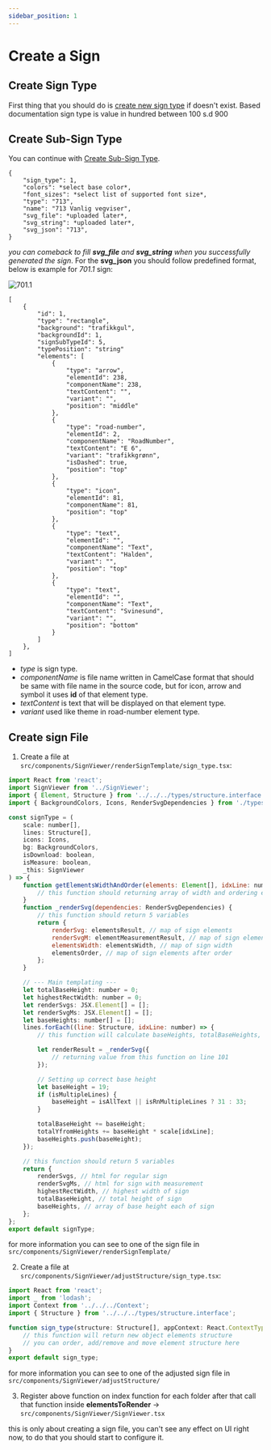 ```yaml
---
sidebar_position: 1
---
```


# Create a Sign

## Create Sign Type

First thing that you should do is [create new sign type](https://api2.bdsamferdsel.no/sign_types/) if doesn't exist. Based documentation sign type is value in hundred between 100 s.d 900

## Create Sub-Sign Type

You can continue with [Create Sub-Sign Type](https://api2.bdsamferdsel.no/sign_sub_types/).

```
{
    "sign_type": 1,
    "colors": *select base color*,
    "font_sizes": *select list of supported font size*,
    "type": "713",
    "name": "713 Vanlig vegviser",
    "svg_file": *uploaded later*,
    "svg_string": *uploaded later*,
    "svg_json": "713",
}
```

_you can comeback to fill **svg_file** and **svg_string** when you successfully generated the sign_.
For the **svg_json** you should follow predefined format, below is example for _701.1_ sign:

<img src="/img/bds-sign/create-a-sign/sign-preview.png" alt="701.1" width="" height="" />


```
[
    {
        "id": 1,
        "type": "rectangle",
        "background": "trafikkgul",
        "backgroundId": 1,
        "signSubTypeId": 5,
        "typePosition": "string"
        "elements": [
            {
                "type": "arrow",
                "elementId": 238,
                "componentName": 238,
                "textContent": "",
                "variant": "",
                "position": "middle"
            },
            {
                "type": "road-number",
                "elementId": 2,
                "componentName": "RoadNumber",
                "textContent": "E 6",
                "variant": "trafikkgrønn",
                "isDashed": true,
                "position": "top"
            },
            {
                "type": "icon",
                "elementId": 81,
                "componentName": 81,
                "position": "top"
            },
            {
                "type": "text",
                "elementId": "",
                "componentName": "Text",
                "textContent": "Halden",
                "variant": "",
                "position": "top"
            },
            {
                "type": "text",
                "elementId": "",
                "componentName": "Text",
                "textContent": "Svinesund",
                "variant": "",
                "position": "bottom"
            }
        ]
    },
]
```

- _type_ is sign type.
- _componentName_ is file name written in CamelCase format that should be same with file name in the source code, but for icon, arrow and symbol it uses **id** of that element type.
- _textContent_ is text that will be displayed on that element type.
- _variant_ used like theme in road-number element type.

## Create sign File

1. Create a file at `src/components/SignViewer/renderSignTemplate/sign_type.tsx`:

```jsx title="src/components/SignViewer/renderSignTemplate/sign_type.tsx"
import React from 'react';
import SignViewer from '../SignViewer';
import { Element, Structure } from '../../../types/structure.interface';
import { BackgroundColors, Icons, RenderSvgDependencies } from './types';

const signType = (
	scale: number[],
	lines: Structure[],
	icons: Icons,
	bg: BackgroundColors,
	isDownload: boolean,
	isMeasure: boolean,
	_this: SignViewer
) => {
	function getElementsWidthAndOrder(elements: Element[], idxLine: number, roadNumberWidth: number) {
		// this function should returning array of width and ordering elements based on index position
	}
	function _renderSvg(dependencies: RenderSvgDependencies) {
		// this function should return 5 variables
		return {
			renderSvg: elementsResult, // map of sign elements
			renderSvgM: elementMeasurementResult, // map of sign elements with measurement
			elementsWidth: elementsWidth, // map of sign width
			elementsOrder, // map of sign elements after order
		};
	}

	// --- Main templating ---
	let totalBaseHeight: number = 0;
	let highestRectWidth: number = 0;
	let renderSvgs: JSX.Element[] = [];
	let renderSvgMs: JSX.Element[] = [];
	let baseHeights: number[] = [];
	lines.forEach((line: Structure, idxLine: number) => {
		// this function will calculate baseHeights, totalBaseHeights, and highestRectWidth

		let renderResult = _renderSvg({
			// returning value from this function on line 101
		});

		// Setting up correct base height
		let baseHeight = 19;
		if (isMultipleLines) {
			baseHeight = isAllText || isRnMultipleLines ? 31 : 33;
		}

		totalBaseHeight += baseHeight;
		totalYfromHeights += baseHeight * scale[idxLine];
		baseHeights.push(baseHeight);
	});

	// this function should return 5 variables
	return {
		renderSvgs, // html for regular sign
		renderSvgMs, // html for sign with measurement
		highestRectWidth, // highest width of sign
		totalBaseHeight, // total height of sign
		baseHeights, // array of base height each of sign
	};
};
export default signType;
```

for more information you can see to one of the sign file in `src/components/SignViewer/renderSignTemplate/`

2. Create a file at `src/components/SignViewer/adjustStructure/sign_type.tsx`:

```jsx title="src/components/SignViewer/adjustStructure/sign_type.tsx"
import React from 'react';
import _ from 'lodash';
import Context from '../../../Context';
import { Structure } from '../../../types/structure.interface';

function sign_type(structure: Structure[], appContext: React.ContextType<typeof Context>) {
	// this function will return new object elements structure
	// you can order, add/remove and move element structure here
}
export default sign_type;
```

for more information you can see to one of the adjusted sign file in `src/components/SignViewer/adjustStructure/`

3. Register above function on index function for each folder after that call that function inside **elementsToRender** → `src/components/SignViewer/SignViewer.tsx`

this is only about creating a sign file, you can't see any effect on UI right now, to do that you should start to configure it.
